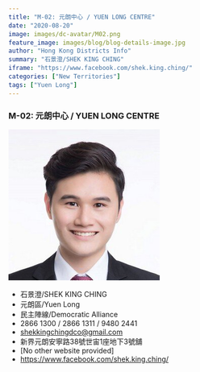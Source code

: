 ```yaml
---
title: "M-02: 元朗中心 / YUEN LONG CENTRE"
date: "2020-08-20"
image: images/dc-avatar/M02.png
feature_image: images/blog/blog-details-image.jpg
author: "Hong Kong Districts Info"
summary: "石景澄/SHEK KING CHING"
iframe: "https://www.facebook.com/shek.king.ching/"
categories: ["New Territories"]
tags: ["Yuen Long"]
---
```


### M-02: 元朗中心 / YUEN LONG CENTRE  
![](/images/dc-avatar/M02.png)  

 - 石景澄/SHEK KING CHING  
 - 元朗區/Yuen Long  
 - 民主陣線/Democratic Alliance  
 - 2866 1300 / 2866 1311 / 9480 2441  
 - shekkingchingdco@gmail.com  
 - 新界元朗安寧路38號世宙1座地下3號舖  
 - [No other website provided]  
 - https://www.facebook.com/shek.king.ching/
